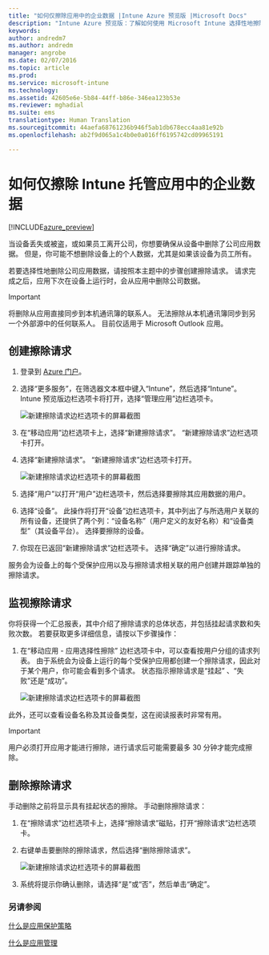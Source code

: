 ```yaml
---
title: "如何仅擦除应用中的企业数据 |Intune Azure 预览版 |Microsoft Docs"
description: "Intune Azure 预览版：了解如何使用 Microsoft Intune 选择性地擦除应用。"
keywords: 
author: andredm7
ms.author: andredm
manager: angrobe
ms.date: 02/07/2016
ms.topic: article
ms.prod: 
ms.service: microsoft-intune
ms.technology: 
ms.assetid: 42605e6e-5b84-44ff-b86e-346ea123b53e
ms.reviewer: mghadial
ms.suite: ems
translationtype: Human Translation
ms.sourcegitcommit: 44aefa68761236b946f5ab1db678ecc4aa81e92b
ms.openlocfilehash: ab2f9d065a1c4b0e0a016ff6195742cd09965191

---
```


# <a name="how-to-wipe-only-corporate-data-from-intune-managed-apps"></a>如何仅擦除 Intune 托管应用中的企业数据

[!INCLUDE[azure_preview](../includes/azure_preview.md)]

当设备丢失或被盗，或如果员工离开公司，你想要确保从设备中删除了公司应用数据。 但是，你可能不想删除设备上的个人数据，尤其是如果该设备为员工所有。

若要选择性地删除公司应用数据，请按照本主题中的步骤创建擦除请求。 请求完成之后，应用下次在设备上运行时，会从应用中删除公司数据。

>[!IMPORTANT]
> 将删除从应用直接同步到本机通讯簿的联系人。 无法擦除从本机通讯簿同步到另一个外部源中的任何联系人。 目前仅适用于 Microsoft Outlook 应用。

## <a name="create-a-wipe-request"></a>创建擦除请求

1.  登录到 [Azure 门户](https://portal.azure.com)。

2.  选择“更多服务”，在筛选器文本框中键入“Intune”，然后选择“Intune”。 Intune 预览版边栏选项卡将打开，选择“管理应用”边栏选项卡。

    ![新建擦除请求边栏选项卡的屏幕截图](../media/intune-azure-preview-blade.png)

3.  在“移动应用”边栏选项卡上，选择“新建擦除请求”。 “新建擦除请求”边栏选项卡打开。

4.  选择“新建擦除请求”。 “新建擦除请求”边栏选项卡打开。

    ![新建擦除请求边栏选项卡的屏幕截图](../media/AzurePortal_MAM_NewWipeRequest.png)

5.  选择“用户”以打开“用户”边栏选项卡，然后选择要擦除其应用数据的用户。

6.  选择“设备”。 此操作将打开“设备”边栏选项卡，其中列出了与所选用户关联的所有设备，还提供了两个列：“设备名称”（用户定义的友好名称）和“设备类型”（其设备平台）。 选择要擦除的设备。

7.  你现在已返回“新建擦除请求”边栏选项卡。 选择“确定”以进行擦除请求。 

服务会为设备上的每个受保护应用以及与擦除请求相关联的用户创建并跟踪单独的擦除请求。

## <a name="monitor-your-wipe-requests"></a>监视擦除请求

你将获得一个汇总报表，其中介绍了擦除请求的总体状态，并包括挂起请求数和失败次数。 若要获取更多详细信息，请按以下步骤操作：

1.  在“移动应用 - 应用选择性擦除” 边栏选项卡中，可以查看按用户分组的请求列表。 由于系统会为设备上运行的每个受保护应用都创建一个擦除请求，因此对于某个用户，你可能会看到多个请求。 状态指示擦除请求是“挂起” 、“失败”还是“成功”。

    ![新建擦除请求边栏选项卡的屏幕截图](../media/wipe-request-status-1.png)

此外，还可以查看设备名称及其设备类型，这在阅读报表时非常有用。

>[!IMPORTANT]
> 用户必须打开应用才能进行擦除，进行请求后可能需要最多 30 分钟才能完成擦除。

## <a name="delete-a-wipe-request"></a>删除擦除请求

手动删除之前将显示具有挂起状态的擦除。  手动删除擦除请求：

1.  在“擦除请求”边栏选项卡上，选择“擦除请求”磁贴，打开“擦除请求”边栏选项卡。

2.  右键单击要删除的擦除请求，然后选择“删除擦除请求”。

    ![新建擦除请求边栏选项卡的屏幕截图](../media/delete-wipe-request.png)

3.  系统将提示你确认删除，请选择“是”或“否”，然后单击“确定”。

### <a name="see-also"></a>另请参阅
[什么是应用保护策略](what-is-app-protection-policy.md)

[什么是应用管理](what-is-app-management.md)


<!--HONumber=Feb17_HO2-->


